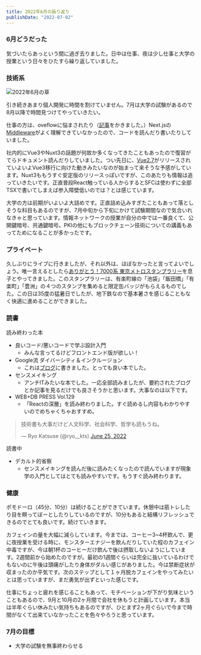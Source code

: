 ```yaml
---
title: 2022年6月の振り返り
publishDate: "2022-07-02"
---
```


### 6月どうだった
気づいたらあっという間に過ぎ去りました。日中は仕事、夜は少し仕事と大学の授業という日々をひたすら繰り返していました。


### 技術系

![2022年6月の草](/images/20220702.png)

引き続きあまり個人開発に時間を割けていません。7月は大学の試験があるので8月以降で時間見つけてやっていきたい。

仕事の方は、oveflowに悩まされたり（[記事](https://ryokatsu.dev/blog/2022/0617/)をかきました。）Next.jsの[Middleware](https://nextjs.org/docs/advanced-features/middleware)がよく理解できていなかったので、コードを読んだり書いたりしていました。

社内的にVue3やNuxt3の話題が何故か多くなってきたこともあったので復習がてらドキュメント読んだりしていました。つい先日に、[Vue2.7](https://blog.vuejs.org/posts/vue-2-7-naruto.html)がリリースされていよいよVue3移行に向けた動きみたいなのが始まって来そうな予感がしています。Nuxt3ももうすぐ安定版のリリースっぽいですが、このあたりも情報は追っていきたいです。正直普段React触っている人からするとSFCは使わずに全部TSXで書いてしまえば参入障壁低いのでは？とは感じています。

大学の方は前期がいよいよ大詰めです。正直詰め込みすぎたこともあって落としそうな科目もあるのですが、7月中旬から下旬にかけて試験期間なので気合いれなきゃと思っています。情報ネットワークの授業が自分の中では一番良くて、公開鍵暗号、共通鍵暗号。PKIの他にもブロックチェーン技術についての講義もあってためになることが多かったです。


### プライベート

久しぶりにライブに行きましたが、それ以外は、ほぼなかったと言ってよいでしょう。唯一言えるとしたら[ありがとう！7000系 東京メトロスタンプラリー](https://www.tokyometro.jp/news/images_h/metroNews220519_1.pdf)を息子とやってきました。このスタンプラリーは、有楽町線の「池袋」「飯田橋」「有楽町」「豊洲」の４つのスタンプを集めると限定缶バッジがもらえるものでした。この日は35度の猛暑日でしたが、地下鉄なので基本暑さを感じることもなく快適に進めることができました。


### 読書

読み終わった本
- 良いコード/悪いコードで学ぶ設計入門
  - みんな言ってるけどフロントエンド版が欲しい！
- Google流 ダイバーシティ＆インクルージョン
  - これは[ブログ](http://localhost:8000/blog/2022/0619/)に書きました。とっても良い本でした。
- センスメイキング
  - アンチITみたいな本でした。一応全部読みましたが、要約されたブログとか記事を見るだけでも良さそうかと思います。大事なのは以下です。
- WEB+DB PRESS Vol.129
  - 「Reactの深層」を読み終わりました。すぐ読めるし内容もわかりやすいのでめちゃくちゃおすすめ。


<blockquote class="twitter-tweet"><p lang="ja" dir="ltr">技術書も大事だけど人文科学、社会科学、哲学も読もうね。</p>&mdash; Ryo Katsuse (@ryo__kts) <a href="https://twitter.com/ryo__kts/status/1540709680510803970?ref_src=twsrc%5Etfw">June 25, 2022</a></blockquote>
<script async src="https://platform.twitter.com/widgets.js" charset="utf-8"></script>


読書中

- デカルト的省察
  - センスメイキングを読んだ後に読みたくなったので読んでいますが現象学の入門としてはとても読みやすいです。もうすぐ読み終わります。


### 健康

ポモドーロ（45分、10分）は続けることができています。休憩中は筋トレしたり目を瞑ってぼーとしたりしているのですが、10分もあると結構リフレッシュできるのでとても良いです。続けていきます。

カフェインの量を大幅に減らしています。今までは、コーヒー3~4杯飲んで、更に夜授業を受ける時に、モンスターエナジーを飲んだりしていた程のカフェイン中毒ですが、今は朝1杯のコーヒーだけ飲んで後は摂取しないようにしています。2週間前から始めたのですが。最初の1週間ぐらいは完全に抜いているわけでもないのに午後は頭痛がしたり身体がダルい感じがありました。今は禁断症状が収まったのか平気です。次のステップとして１ヶ月脱カフェインをやってみたいとは思っていますが、まだ勇気が出ずといった感じです。

仕事にちょっと疲れを感じることもあって、モチベーションが下がり気味ということもあるので、9月と10月の2ヶ月間で会社を休もうと計画しています。本当は半年ぐらい休みたい気持ちもあるのですが、ひとまず2ヶ月ぐらいで今まで時間がなくて出来ていなかったことを色々やろうと思っています。

### 7月の目標
- 大学の試験を無事終わらせる
